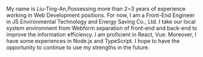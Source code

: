 My name is Liu-Ting-An,Possessing more than 2~3 years of experience working in Web Development positions. 
For now, I am a Front-End Engineer in JS Environmental Technology and Energy Saving Co., Ltd. 
I take our local system environment from Webform separation of front-end and back-end to improve the information efficiency. 
I am proficient in React, Vue. Moreover, I have some experiences in Node.js and TypeScript.
I hope to have the opportunity to continue to use my strengths in the future.
